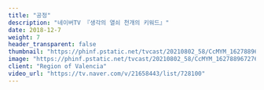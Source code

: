 ```yaml
---
title: "공정"
description: "네이버TV 『생각의 열쇠 천개의 키워드』"
date: 2018-12-7
weight: 7
header_transparent: false
thumbnail: "https://phinf.pstatic.net/tvcast/20210802_58/CcMYM_1627889672760NTSkg_JPEG/1627888165541.jpg"
image: "https://phinf.pstatic.net/tvcast/20210802_58/CcMYM_1627889672760NTSkg_JPEG/1627888165541.jpg"
client: "Region of Valencia"
video_url: "https://tv.naver.com/v/21658443/list/728100"
---
```

